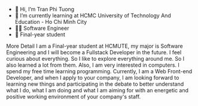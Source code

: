 - 👋 Hi, I’m Tran Phi Tuong
- 🌱 I’m currently learning at HCMC University of Technology And Education - Ho Chi Minh City
- 👨‍💻 Software Engineer
- 📕 Final-year student

More Detail
I am a Final-year student at HCMUTE, my major is Software Engineering and I will become a Fullstack Developer in the future.
I feel curious about everything. So I like to explore everything around me. So I also learned a lot from them. Also, I am very interested in computers. I spend my free time learning programming.
Currently, I am a Web Front-end Developer, and when I apply to your company, I am looking forward to learning new things and participating in the debate to better understand what I do, what I am doing and what I am aiming for with an energetic and positive working environment of your company's staff.
